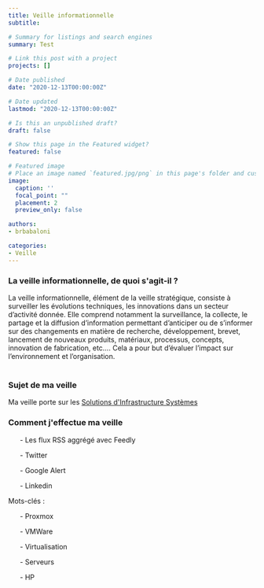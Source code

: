 ```yaml
---
title: Veille informationnelle
subtitle:

# Summary for listings and search engines
summary: Test

# Link this post with a project
projects: []

# Date published
date: "2020-12-13T00:00:00Z"

# Date updated
lastmod: "2020-12-13T00:00:00Z"

# Is this an unpublished draft?
draft: false

# Show this page in the Featured widget?
featured: false

# Featured image
# Place an image named `featured.jpg/png` in this page's folder and customize its options here.
image:
  caption: ''
  focal_point: ""
  placement: 2
  preview_only: false

authors:
- brbabaloni

categories:
- Veille
---
```


<h3>La veille informationnelle, de quoi s'agit-il ?</h3>

La veille informationnelle, élément de la veille stratégique, consiste à surveiller les évolutions techniques, les innovations dans un secteur d’activité donnée.
Elle comprend notamment la surveillance, la collecte, le partage et la diffusion d’information permettant d’anticiper ou de s’informer sur des changements en matière de recherche, développement, brevet, lancement de nouveaux produits, matériaux, processus, concepts, innovation de fabrication, etc….
Cela a pour but d’évaluer l’impact sur l’environnement et l’organisation.
<br>
<br>
<h3>Sujet de ma veille</h3>
Ma veille porte sur les <u>Solutions d'Infrastructure Systèmes</u>
<br>
<h3>Comment j'effectue ma veille</h3>

<ul>- Les flux RSS aggrégé avec Feedly</ul>
<ul>- Twitter</ul>
<ul>- Google Alert</ul>
<ul>- Linkedin</ul>

Mots-clés :
<ul>- Proxmox</ul>
<ul>- VMWare</ul>
<ul>- Virtualisation</ul>
<ul>- Serveurs</ul>
<ul>- HP</ul>




